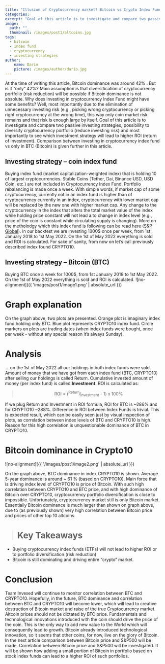 ```yaml
---
title: "Illusion of Cryptocurrency market? Bitcoin vs Crypto Index Fund"
categories:
excerpt: "Goal of this article is to investigate and compare two passive investing strategies, possibility to diversify cryptocurrency portfolio (reduce investing risk) and most importantly to see which investment strategy will lead to higher ROI (return of investment). Comparison between investing in cryptocurrency index fund vs only in BTC (Bitcoin) is given further in this article."
image:
  path: ""
  thumbnail: /images/post1/altcoins.jpg
tags: 
  - bitcoin
  - index fund
  - cryptocurrency
  - investing strategies
author:
    name: Dario
    picture: /images/author/dario.jpg
---
```


At the time of writing this article, Bitcoin dominance was around 42% . But is it “only“ 42%? Main assumption is that diversification of cryptocurrency portfolio (risk reduction) will be possible if Bitcoin dominance is not absolute. Why does investing in cryptocurrency Index Fund might have some benefits? Well, most importantly due to the elimination of unnecessary investing risk (e.g., picking wrong cryptocurrency or picking right cryptocurrency at the wrong time), this way only coin market risk remains and that risk is enough large by itself. Goal of this article is to investigate and compare two passive investing strategies, possibility to diversify cryptocurrency portfolio (reduce investing risk) and most importantly to see which investment strategy will lead to higher ROI (return of investment). Comparison between investing in cryptocurrency index fund vs only in BTC (Bitcoin) is given further in this article.

## Investing strategy – coin index fund

Buying index fund (market capitalization-weighted index) that is holding 10 of largest cryptocurrencies. Stable Coins (Tether, Dai, Binance USD, USD Coin, etc.) are not included in Cryptocurrency Index Fund. Portfolio rebalancing is made once a week. With simple words, if market cap of some cryptocurrency, currently not in an index fund is higher than of cryptocurrency currently in an index, cryptocurrency with lower market cap will be replaced by the new one with higher market cap. Any change to the cryptocurrency in the index that alters the total market value of the index while holding price constant will not lead a to change in index level (e.g., price of the coin is constant while circulating supply is changing). More on the metholodgy which this index fund is following can be read here (<a href="https://www.spglobal.com/spdji/en/documents/methodologies/methodology-sp-us-indices.pdf">S&P Global</a>). In our backtest we are investing 1000$ once per week, from 1st January 2018 to 1st May 2022. On the 1st of May 2022 everything is sold and ROI is calculated. For sake of sanity, from now on let’s call previously described index found CRYPTO10.

## Investing strategy – Bitcoin (BTC)

Buying BTC once a week for 1000$, from 1st January 2018 to 1st May 2022. On the 1st of May 2022 everything is sold and ROI is calculated.
![no-alignment]({{ 'images/post1/image1.png' | absolute_url }})

# Graph explanation 

On the graph above, two plots are presented. Orange plot is imaginary index fund holding only BTC. Blue plot represents CRYPTO10 index fund. Circle markers on plots are trading dates (when index funds were bought, once per week - without any special reason it’s always Sunday).

# Analysis
... on the 1st of May 2022 all our holdings in both index funds were sold. Amount of money that we have got from each index fund (BTC, CRYPTO10) after selling our holdings is called Return. Cumulative invested amount of money (per index fund) is called **Investment**. ROI is calculated as:

> <center>ROI =  (<sup>Return</sup>&frasl;<sub>Investment</sub> - 1) x 100% </center>

If we plug Return and Investment in ROI formula, ROI for BTC is ~286% and for CRYPTO10 ~288%. Difference in ROI between Index Funds is trivial. This is expected result, which can be easily seen just by visual inspection of plots, as correlation between index levels of BTC and CRYPTO10 is high. Reason for this high correlation is unquestionable dominance of BTC in CRYPTO10.

# Bitcoin dominance in Crypto10

![no-alignment]({{ '/images/post1/image2.png' | absolute_url }})

On the graph above, BTC dominance in index CRYPTO10 is shown. Average 5-year dominance is around ~ 61 % (based on CRYPTO10). Main force that is driving index level of CRYPTO10 is price of Bitcoin. With such high correlation between CRYPTO10 and BTC price, and with high dominance of Bitcoin over CRYPTO10, cryptocurrency portfolio diversification is close to impossible. Unfortunately, cryptocurrency market still is only Bitcoin market. Essentially Bitcoin dominance is much larger than shown on graph above, due to (as previously shown) very high correlation between Bitcoin price and prices of other top 10 altcoins.

> # Key Takeaways
* Buying cryptocurrency index funds (ETFs) will not lead to higher ROI or to portfolio diversification (risk reduction)
* Bitcoin is still dominating and driving entire “crypto” market.

# Conclusion

Team Invexed will continue to monitor correlation between BTC and CRYPTO10. Hopefully, in the future, BTC dominance and correlation between BTC and CRYPTO10 will become lower, which will lead to creative destruction of Bitcoin market and raise of the true Cryptocurrency market. Altcoin prices should not be dictated by BTC price. Fundamentals and technological innovations introduced with the coin should drive the price of the coin. This is the only way to add new value to the World which will consequently lead to growth. Bitcoin already introduced technological innovation, so it seems that other coins, for now, live on the glory of Bitcoin. In the next article comparison between Bitcoin price and S&P500 will be made. Correlation between Bitcoin price and S&P500 will be investigated. It will be shown how adding a small portion of Bitcoin in portfolio based on stock index funds can lead to a higher ROI of such portfolios.



